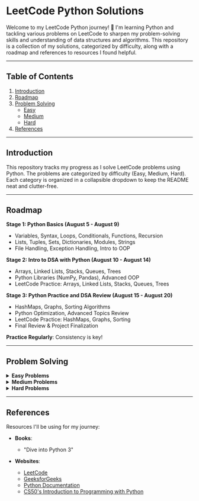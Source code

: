 # LeetCode Python Solutions

Welcome to my LeetCode Python journey! 🚀 I'm learning Python and tackling various problems on LeetCode to sharpen my problem-solving skills and understanding of data structures and algorithms. This repository is a collection of my solutions, categorized by difficulty, along with a roadmap and references to resources I found helpful.

---

## Table of Contents

1. [Introduction](#introduction)
2. [Roadmap](#roadmap)
3. [Problem Solving](#problem-solving)
    - [Easy](#easy)
    - [Medium](#medium)
    - [Hard](#hard)
4. [References](#references)

---

## Introduction

This repository tracks my progress as I solve LeetCode problems using Python. The problems are categorized by difficulty (Easy, Medium, Hard). Each category is organized in a collapsible dropdown to keep the README neat and clutter-free.

---

## Roadmap

**Stage 1: Python Basics (August 5 - August 9)**
- Variables, Syntax, Loops, Conditionals, Functions, Recursion
- Lists, Tuples, Sets, Dictionaries, Modules, Strings
- File Handling, Exception Handling, Intro to OOP

**Stage 2: Intro to DSA with Python (August 10 - August 14)**
- Arrays, Linked Lists, Stacks, Queues, Trees
- Python Libraries (NumPy, Pandas), Advanced OOP
- LeetCode Practice: Arrays, Linked Lists, Stacks, Queues, Trees

**Stage 3: Python Practice and DSA Review (August 15 - August 20)**
- HashMaps, Graphs, Sorting Algorithms
- Python Optimization, Advanced Topics Review
- LeetCode Practice: HashMaps, Graphs, Sorting
- Final Review & Project Finalization

**Practice Regularly**: Consistency is key!

---

## Problem Solving

<details>
<summary><strong>Easy Problems</strong></summary>

| Problem | Link | Done | Pythonic |
|---------|------|------|----------|
| Two Sum | [Problem #1](https://leetcode.com/problems/two-sum/) | <input type="checkbox" checked disabled> | <input type="checkbox" checked disabled> |
| Palindrome Number | [Problem #9](https://leetcode.com/problems/palindrome-number/) | <input type="checkbox" checked disabled> | <input type="checkbox" checked disabled> |
| Roman to Integer | [Problem #13](https://leetcode.com/problems/roman-to-integer/) | <input type="checkbox" checked disabled> | <input type="checkbox" checked disabled> |
| Longest Common Prefix | [Problem #14](https://leetcode.com/problems/longest-common-prefix/) | <input type="checkbox" checked disabled> | <input type="checkbox" checked disabled> |
| Valid Parentheses | [Problem #20](https://leetcode.com/problems/valid-parentheses/) | <input type="checkbox" checked disabled> | <input type="checkbox" checked disabled> |
| Merge Two Sorted Lists | [Problem #21](https://leetcode.com/problems/merge-two-sorted-lists/) | <input type="checkbox"> | <input type="checkbox"> |
| Remove Duplicates from Sorted Array | [Problem #26](https://leetcode.com/problems/remove-duplicates-from-sorted-array/) | <input type="checkbox" checked disabled> | <input type="checkbox" checked disabled> |
| Remove Element | [Problem #27](https://leetcode.com/problems/remove-element/) | <input type="checkbox"> | <input type="checkbox"> |
| Find the Index of the First Occurrence in a String | [Problem #28](https://leetcode.com/problems/find-the-index-of-the-first-occurrence-in-a-string/) | <input type="checkbox" checked disabled> | <input type="checkbox" checked disabled> |
| Search Insert Position | [Problem #35](https://leetcode.com/problems/search-insert-position/) | <input type="checkbox" checked disabled> | <input type="checkbox" checked disabled> |

</details>


<details>
<summary><strong>Medium Problems</strong></summary>

*Coming soon...*

</details>

<details>
<summary><strong>Hard Problems</strong></summary>

*Coming soon...*

</details>

---

## References

Resources I'll be using for my journey:

- **Books**:
  - "Dive into Python 3"

- **Websites**:
  - [LeetCode](https://leetcode.com/)
  - [GeeksforGeeks](https://www.geeksforgeeks.org/)
  - [Python Documentation](https://docs.python.org/3/)
  - [CS50's Introduction to Programming with Python](https://www.edx.org/learn/python/harvard-university-cs50-s-introduction-to-programming-with-python)
